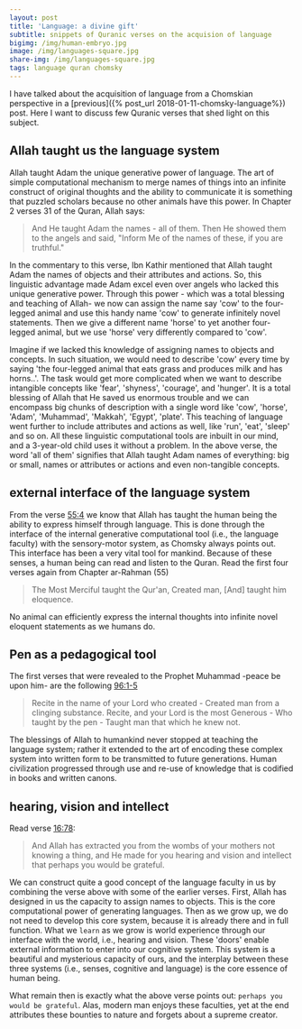 ```yaml
---
layout: post
title: 'Language: a divine gift'
subtitle: snippets of Quranic verses on the acquision of language
bigimg: /img/human-embryo.jpg
image: /img/languages-square.jpg
share-img: /img/languages-square.jpg
tags: language quran chomsky
---
```


I have talked about the acquisition of language from a Chomskian perspective in a [previous]({% post_url 2018-01-11-chomsky-language%}) post. Here I want to discuss few Quranic verses that shed light on this subject. 

## Allah taught us the language system

Allah taught Adam the unique generative power of language. The art of simple computational mechanism to merge names of things into an infinite construct of original thoughts and the ability to communicate it is something that puzzled scholars because no other animals have this power. In Chapter 2 verses 31 of the Quran, Allah says:

>And He taught Adam the names - all of them. Then He showed them to the angels and said, "Inform Me of the names of these, if you are truthful."

In the commentary to this verse, Ibn Kathir mentioned that Allah taught Adam the names of objects and their attributes and actions. So, this linguistic advantage made Adam excel even over angels who lacked this unique generative power. Through this power - which was a total blessing and teaching of Allah- we now can assign the name say 'cow' to the four-legged animal and use this handy name 'cow' to generate infinitely novel statements. Then we give a different name 'horse' to yet another four-legged animal, but we use 'horse' very differently compared to 'cow'.

Imagine if we lacked this knowledge of assigning names to objects and concepts. In such situation, we would need to describe 'cow' every time by saying 'the four-legged animal that eats grass and produces milk and has horns..'. The task would get more complicated when we want to describe intangible concepts like 'fear', 'shyness', 'courage', and 'hunger'. It is a total blessing of Allah that He saved us enormous trouble and we can encompass big chunks of description with a single word like 'cow', 'horse', 'Adam', 'Muhammad', 'Makkah', 'Egypt', 'plate'. This teaching of language went further to include attributes and actions as well, like 'run', 'eat', 'sleep' and so on. All these linguistic computational tools are inbuilt in our mind, and a 3-year-old child uses it without a problem. In the above verse, the word 'all of them' signifies that Allah taught Adam names of everything: big or small, names or attributes or actions and even non-tangible concepts. 

## external interface of the language system

From the verse [55:4](https://quran.com/55/4) we know that Allah has taught the human being the ability to express himself through language. This is done through the interface of the internal generative computational tool (i.e., the language faculty) with the sensory-motor system, as Chomsky always points out. This interface has been a very vital tool for mankind. Because of these senses, a human being can read and listen to the Quran. Read the first four verses again from Chapter ar-Rahman (55)

>The Most Merciful taught the Qur'an, Created man, [And] taught him eloquence.

No animal can efficiently express the internal thoughts into infinite novel eloquent statements as we humans do.

## Pen as a pedagogical tool  

The first verses that were revealed to the Prophet Muhammad -peace be upon him- are the following [96:1-5](https://quran.com/96/1-5)

> Recite in the name of your Lord who created - Created man from a clinging substance. Recite, and your Lord is the most Generous - Who taught by the pen - Taught man that which he knew not.

The blessings of Allah to humankind never stopped at teaching the language system; rather it extended to the art of encoding these complex system into written form to be transmitted to future generations. Human civilization progressed through use and re-use of knowledge that is codified in books and written canons. 

## hearing, vision and intellect

Read verse [16:78](https://quran.com/16/78):

>And Allah has extracted you from the wombs of your mothers not knowing a thing, and He made for you hearing and vision and intellect that perhaps you would be grateful.

We can construct quite a good concept of the language faculty in us by combining the verse above with some of the earlier verses. First, Allah has designed in us the capacity to assign names to objects. This is the core computational power of generating languages. Then as we grow up, we do not need to develop this core system, because it is already there and in full function. What we `learn` as we grow is world experience through our interface with the world, i.e., hearing and vision. These 'doors' enable external information to enter into our cognitive system. This system is a beautiful and mysterious capacity of ours, and the interplay between these three systems (i.e., senses, cognitive and language) is the core essence of human being. 

What remain then is exactly what the above verse points out: `perhaps you would be grateful`. Alas, modern man enjoys these faculties, yet at the end attributes these bounties to nature and forgets about a supreme creator. 